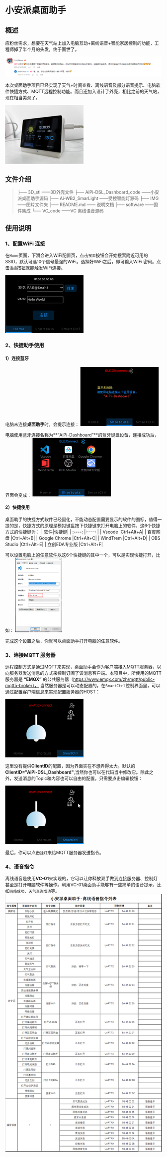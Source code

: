 # 小安派桌面助手

## 概述
 
应粉丝需求，想要在天气站上加入电脑互动+离线语音+智能家居控制的功能，工程师掉了半个月的头发，终于面世了。

<img src="./IMG/bilibili_cat.png">

本次桌面助手项目已经实现了天气+时间查看、离线语音及部分语音提示、电脑软件快捷方式、MQTT远程控制功能。而且还加入设计了外壳，相比之前的天气站，现在相当美观了。

<img decoding="async" src="IMG/IMG_5384.HEIC.JPG" width="50%">

## 文件介绍
>├── 3D_stl ——3D外壳文件
├── AiPi-DSL_Dashboard_code ——小安派桌面助手源码
├── Ai-WB2_SmarLight ——受控智能灯源码
├── IMG ——图片文件夹
├── README.md —— 说明文档
├── software ——固件集成
└── VC_code ——VC 离线语音源码
>
## 使用说明

### 1、配置WiFi 连接

在`Home`页面，下滑会进入WiFi配置页，点击`搜索`按钮会开始搜索附近可用的SSID，默认可选10个信号最强的WiFi。选择好WiFi之后，即可输入WiFi 密码。点击`连接`按钮就能触发WiFi连接。

<img decoding="async" src="IMG/UI_1.png" width="50%">

### 2、快捷助手使用

#### 1）连接蓝牙

电脑未连接**桌面助手**时，会提示连接：
<img decoding="async" src="IMG/UI_2.png" width="50%">

电脑使用蓝牙连接名称为**“AiPi-Dashboard”**的蓝牙键盘设备，连接成功后，界面会变成：
<img decoding="async" src="IMG/image.png" width="50%">

#### 2）快捷使用

桌面助手的快捷方式软件已经固化，不能动态配置需要显示的软件的图标，值得一提的是，快捷方式的原理是模拟键盘按下快捷键来打开电脑上的软件，这6个快捷方式的快捷键为：
| 软件|快捷键|
| :----: |:----: |
|   Vscode |Ctrl+Alt+A|
|   百度网盘 |Ctrl+Alt+B|
|   Google Chrome |Ctrl+Alt+C|
|   WindTrem |Ctrl+Alt+D|
|   OBS Studio |Ctrl+Alt+E|
|   立创EDA专业版 |Ctrl+Alt+F|

可以设置电脑上的任意软件以这6个快捷键的其中一个，可以是实现快捷打开，比如：
<img decoding="async" src="IMG/UI_3.png" width="30%">

完成这个设置之后，你就可以桌面助手打开电脑的任意软件。

### 3、连接MQTT 服务器

远程控制方式是通过MQTT来实现，桌面助手会作为客户端接入MQTT服务器，以向服务器发送消息的方式来控制订阅了该消息客户端。本项目中，所使用的MQTT服务器是 **“EMQX”** 的公共服务器（https://www.emqx.com/zh/mqtt/public-mqtt5-broker）， 当然服务器是可以动态配置的，在`SmartCtrl`控制界面里，可以通过配置客户端信息来实现配置服务器的HOST：

<img decoding="async" src="IMG/hostConfig.gif" width="50%">

这里没有提供**ClientID**的配置，因为界面实在不想弄得太大。默认的**ClientID="AiPi-DSL_Dashboard"**,当然你也可以在代码当中修改它。除此之外，发送消息的Topic和内容也可以自由的配置，只需要点击编辑按钮：

<img decoding="async" src="IMG/TopicConfig.gif" width="50%">

最后，你可以点击`挂灯`来给MQTT服务器发送指令。

### 4、语音指令
离线语音是使用**VC-01**来实现的，它可以让你释放双手做到连接服务器、控制灯甚至是打开电脑软件等操作。利用VC-01桌面助手能够有一些简单的语音提示，比如`网络成功`、`天气查询成功`等。
<img decoding="async" src="IMG/VC_cmd_list.png">